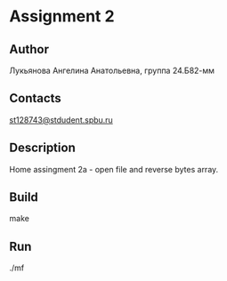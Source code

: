 # Assignment 2
## Author
Лукьянова Ангелина Анатольевна, группа 24.Б82-мм
## Contacts
st128743@stdudent.spbu.ru
## Description
Home assingment 2a - open file and reverse bytes array.
## Build
make
## Run
./mf
